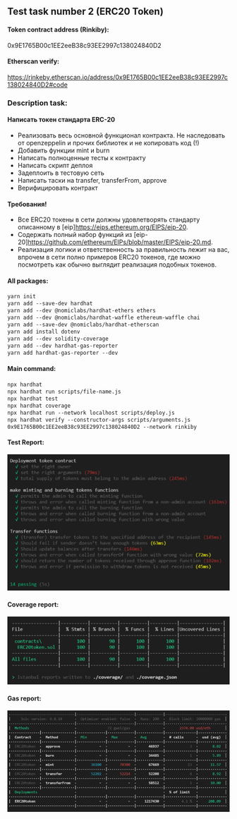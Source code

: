 ## Test task number 2 (ERC20 Token)

#### Token contract address (Rinkiby): 
0x9E1765B00c1EE2eeB38c93EE2997c138024840D2
#### Etherscan verify: 
https://rinkeby.etherscan.io/address/0x9E1765B00c1EE2eeB38c93EE2997c138024840D2#code

### Description task: 
#### Написать токен стандарта ERC-20
 - Реализовать весь основной функционал контракта. Не наследовать от openzeppelin и прочих библиотек и не      копировать код (!)
 - Добавить функции mint и burn
 - Написать полноценные тесты к контракту
 - Написать скрипт деплоя
 - Задеплоить в тестовую сеть
 - Написать таски на transfer, transferFrom, approve
 - Верифицировать контракт

#### Требования!

- Все ERC20 токены в сети должны удовлетворять стандарту описанному в [eip]https://eips.ethereum.org/EIPS/eip-20.
- Содержать полный набор функций из [eip-20]https://github.com/ethereum/EIPs/blob/master/EIPS/eip-20.md.
- Реализация логики и ответственность за правильность лежит на вас, впрочем в сети полно примеров ERC20 токенов, где можно посмотреть как обычно выглядит реализация подобных токенов.

#### All packages:
```
yarn init 
yarn add --save-dev hardhat 
yarn add --dev @nomiclabs/hardhat-ethers ethers 
yarn add --dev @nomiclabs/hardhat-waffle ethereum-waffle chai
yarn add --save-dev @nomiclabs/hardhat-etherscan
yarn add install dotenv
yarn add --dev solidity-coverage
yarn add --dev hardhat-gas-reporter 
yarn add hardhat-gas-reporter --dev
```
#### Main command:
```
npx hardhat 
npx hardhat run scripts/file-name.js
npx hardhat test 
npx hardhat coverage
npx hardhat run --network localhost scripts/deploy.js
npx hardhat verify --constructor-args scripts/arguments.js 0x9E1765B00c1EE2eeB38c93EE2997c138024840D2 --network rinkiby
```
#### Test Report:
![BLR1](https://github.com/NPavl/SecondTask-ERC20Contract-/blob/master/report/tests-report.PNG)
#### Coverage report: 
![BLR2](https://github.com/NPavl/SecondTask-ERC20Contract-/blob/master/report/coverage-report.PNG) 
#### Gas report:
![BLR3](https://github.com/NPavl/SecondTask-ERC20Contract-/blob/master/report/gas-report.PNG) 
